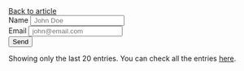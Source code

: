 
<html lang="en"><head>
<meta charset="UTF-8">
<meta name="viewport" content="width=device-width, initial-scale=1.0, maximum-scale=1">
<title></title>
<meta name="description" content="">
<link rel="stylesheet" href="/demo/demo.css">
<style>
	  .demo-wrapper {
		  max-width: 80%;
		  margin: 5% auto;
	  }
  </style>
</head>
<body>
<div class="demo-container">
<a class="btn" href="/google-form-customize/">Back to article</a>





<script>
    var submitted = !1
</script>
<iframe id="hidden_iframe" name="hidden_iframe" onload="submitted&amp;&amp;(window.location=&quot;https://blog.webjeda.com/demo/google-form-customize/&quot;)" style="display:none" __idm_frm__="10737418261"></iframe>
<form action="https://docs.google.com/forms/d/e/1FAIpQLSdqGYth5-G2cP8SILJwjOcJ38vit-Rv8E9SXmtnJUu4ifMcGw/formResponse" method="post" onsubmit="submitted=!0" target="hidden_iframe">
<label>Name</label>
<input maxlength="18" name="entry.742532386" placeholder=" John Doe" required="">
<br>
<label>Email</label>
<input maxlength="18" name="entry.1558941179" placeholder=" john@email.com" required="" type="email">
<br>
<input type="submit" value="Send">
</form>
<p>Showing only the last 20 entries. You can check all the entries <a href="https://docs.google.com/spreadsheets/d/1FAIpQLSe9p6mxa1Z2cQhcyRbjLRBRsCfhF2cQ_c_1uz9/edit?usp=sharing" target="_blank">here</a>.
</p><div class="table">



</div>
</div>
<script src="//ajax.googleapis.com/ajax/libs/jquery/3.2.1/jquery.min.js"></script>
<script>
    function importGSS(t) {
        $.each(t.feed.entry.slice(-20), function() {
            $("table").addClass("flex-container").append("<tr><td>" + this.gsx$name.$t + "</td><td>" + this.gsx$email.$t + "</td></tr>")
        }), $("table").addClass("flex-container").append("<tr><th>Name</th><th>Email</th></tr>")
    }
</script>
<script src="https://spreadsheets.google.com/feeds/list/1FAIpQLSe9p6mxa1Z2cQhcyRbjLRBRsCfhF2cQ_c_1uz9/1/public/values?alt=json-in-script&amp;callback=importGSS" async=""></script>


</body></html>
